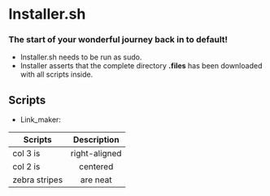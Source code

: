 # Installer.sh
### The start of your wonderful journey back in to default! 

* Installer.sh needs to be run as sudo.
* Installer asserts that the complete directory **.files** has been downloaded with all scripts inside.


## Scripts

* Link_maker:

| Scripts       | Description   | 
| ------------- |:-------------:| 
| col 3 is      | right-aligned | 
| col 2 is      | centered      | 
| zebra stripes | are neat      | 
